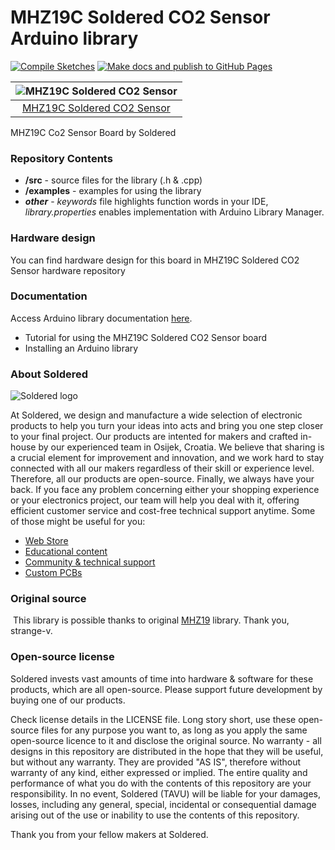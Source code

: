 # MHZ19C Soldered CO2 Sensor Arduino library

[![Compile Sketches](http://github-actions.40ants.com/e-radionicacom/Soldered-MHZ19C-CO2-Sensor-Library/matrix.svg?branch=dev&only=Compile%20Sketches)](https://github.com/e-radionicacom/Soldered-MHZ19C-CO2-Sensor-Library/actions/workflows/compile_test.yml)
[![Make docs and publish to GitHub Pages](https://github.com/e-radionicacom/Soldered-MHZ19C-CO2-Sensor-Library/actions/workflows/make_docs.yml/badge.svg?branch=dev)](https://github.com/e-radionicacom/Soldered-MHZ19C-CO2-Sensor-Library/actions/workflows/make_docs.yml)

| ![MHZ19C Soldered CO2 Sensor](https://upload.wikimedia.org/wikipedia/commons/8/8f/Example_image.svg) |
| :---------------------------------------------------------------------------------------------:      |
| [MHZ19C Soldered CO2 Sensor](https://www.solde.red/[_sku])                                          |

MHZ19C Co2 Sensor Board by Soldered

### Repository Contents
- **/src** - source files for the library (.h & .cpp)
- **/examples** - examples for using the library
- ***other*** - *keywords* file highlights function words in your IDE, *library.properties* enables implementation with Arduino Library Manager.

### Hardware design
You can find hardware design for this board in MHZ19C Soldered CO2 Sensor hardware repository

### Documentation

Access Arduino library documentation [here](https://e-radionicacom.github.io/Soldered-MHZ19C-CO2-Sensor-Library/).

- Tutorial for using the MHZ19C Soldered CO2 Sensor board
- Installing an Arduino library

### About Soldered
![Soldered logo](https://raw.githubusercontent.com/e-radionicacom/Soldered-MHZ19C-CO2-Sensor-Library/dev/extras/Logo%20horizontal-2.svg)

At Soldered, we design and manufacture a wide selection of electronic products to help you turn your ideas into acts and bring you one step closer to your final project. Our products are intented for makers and crafted in-house by our experienced team in Osijek, Croatia. We believe that sharing is a crucial element for improvement and innovation, and we work hard to stay connected with all our makers regardless of their skill or experience level. Therefore, all our products are open-source. Finally, we always have your back. If you face any problem concerning either your shopping experience or your electronics project, our team will help you deal with it, offering efficient customer service and cost-free technical support anytime. Some of those might be useful for you:

- [Web Store](https://www.soldered.com)
- [Educational content](https://learn.soldered.com)
- [Community & technical support](https://community.soldered.com)
- [Custom PCBs](https://pcb.soldered.com)


### Original source
​
This library is possible thanks to original [MHZ19](https://github.com/strange-v/MHZ19) library. Thank you, strange-v. 


### Open-source license
Soldered invests vast amounts of time into hardware & software for these products, which are all open-source. Please support future development by buying one of our products. 

Check license details in the LICENSE file. Long story short, use these open-source files for any purpose you want to, as long as you apply the same open-source licence to it and disclose the original source. No warranty - all designs in this repository are distributed in the hope that they will be useful, but without any warranty. They are provided "AS IS", therefore without warranty of any kind, either expressed or implied. The entire quality and performance of what you do with the contents of this repository are your responsibility. In no event, Soldered (TAVU) will be liable for your damages, losses, including any general, special, incidental or consequential damage arising out of the use or inability to use the contents of this repository. 

Thank you from your fellow makers at Soldered.

